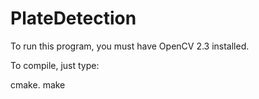 PlateDetection
==============

To run this program, you must have OpenCV 2.3 installed.

To compile, just type:

cmake.
make